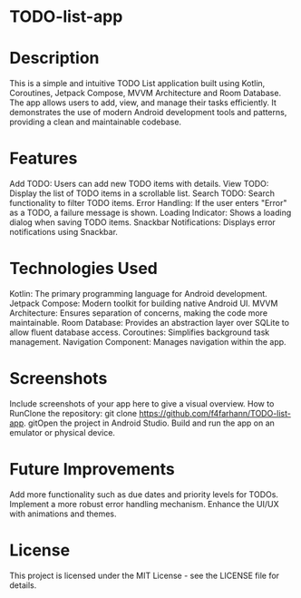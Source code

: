 # TODO-list-app
# Description
This is a simple and intuitive TODO List application built using Kotlin, Coroutines, Jetpack Compose, MVVM Architecture and Room Database. The app allows users to add, view, and manage their tasks efficiently. It demonstrates the use of modern Android development tools and patterns, providing a clean and maintainable codebase.

# Features
Add TODO: Users can add new TODO items with details.
View TODO: Display the list of TODO items in a scrollable list.
Search TODO: Search functionality to filter TODO items.
Error Handling: If the user enters "Error" as a TODO, a failure message is shown.
Loading Indicator: Shows a loading dialog when saving TODO items.
Snackbar Notifications: Displays error notifications using Snackbar.

# Technologies Used
Kotlin: The primary programming language for Android development.
Jetpack Compose: Modern toolkit for building native Android UI.
MVVM Architecture: Ensures separation of concerns, making the code more maintainable.
Room Database: Provides an abstraction layer over SQLite to allow fluent database access.
Coroutines: Simplifies background task management.
Navigation Component: Manages navigation within the app.

# Screenshots
Include screenshots of your app here to give a visual overview.
How to RunClone the repository: git clone https://github.com/f4farhann/TODO-list-app.
gitOpen the project in Android Studio.
Build and run the app on an emulator or physical device.

# Future Improvements
Add more functionality such as due dates and priority levels for TODOs.
Implement a more robust error handling mechanism.
Enhance the UI/UX with animations and themes.

# License
This project is licensed under the MIT License - see the LICENSE file for details.
